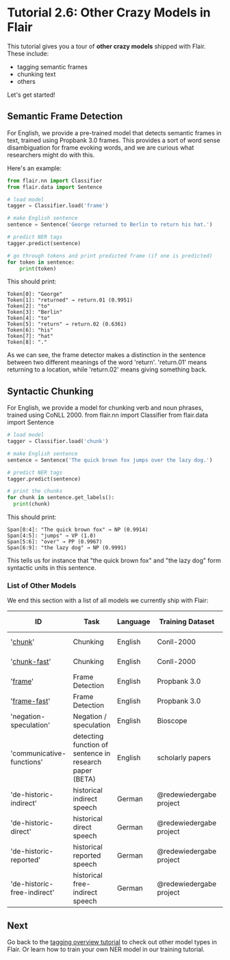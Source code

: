 # Tutorial 2.6: Other Crazy Models in Flair

This tutorial gives you a tour of **other crazy models** shipped with Flair. These include:
* tagging semantic frames  
* chunking text
* others

Let's get started! 

## Semantic Frame Detection

For English, we provide a pre-trained model that detects semantic frames in text, trained using Propbank 3.0 frames.
This provides a sort of word sense disambiguation for frame evoking words, and we are curious what researchers might
do with this.

Here's an example:

```python
from flair.nn import Classifier
from flair.data import Sentence

# load model
tagger = Classifier.load('frame')

# make English sentence
sentence = Sentence('George returned to Berlin to return his hat.')

# predict NER tags
tagger.predict(sentence)

# go through tokens and print predicted frame (if one is predicted)
for token in sentence:
    print(token)
```
This should print:

```console
Token[0]: "George"
Token[1]: "returned" → return.01 (0.9951)
Token[2]: "to"
Token[3]: "Berlin"
Token[4]: "to"
Token[5]: "return" → return.02 (0.6361)
Token[6]: "his"
Token[7]: "hat"
Token[8]: "."
```

As we can see, the frame detector makes a distinction in the sentence between two different meanings of the word 'return'. 'return.01' means returning to a location, while 'return.02' means giving something back.

## Syntactic Chunking

For English, we provide a model for chunking verb and noun phrases, trained using CoNLL 2000. 
from flair.nn import Classifier
from flair.data import Sentence

```python
# load model
tagger = Classifier.load('chunk')

# make English sentence
sentence = Sentence('The quick brown fox jumps over the lazy dog.')

# predict NER tags
tagger.predict(sentence)

# print the chunks
for chunk in sentence.get_labels():
  print(chunk)
```

This should print:

```console
Span[0:4]: "The quick brown fox" → NP (0.9914)
Span[4:5]: "jumps" → VP (1.0)
Span[5:6]: "over" → PP (0.9967)
Span[6:9]: "the lazy dog" → NP (0.9991)
```
This tells us for instance that "the quick brown fox" and "the lazy dog" form syntactic units in this sentence.

### List of Other Models

We end this section with a list of all models we currently ship with Flair:

| ID | Task | Language | Training Dataset | Accuracy | Contributor / Notes |
| -------------    | ------------- |------------- |------------- | ------------- | ------------- |
| '[chunk](https://huggingface.co/flair/chunk-english)' |  Chunking   |  English | Conll-2000     |  **96.47** (F1) |
| '[chunk-fast](https://huggingface.co/flair/chunk-english-fast)' |   Chunking   |  English | Conll-2000     |  **96.22** (F1) |(fast model)
| '[frame](https://huggingface.co/flair/frame-english)'  |   Frame Detection |  English | Propbank 3.0     |  **97.54** (F1) |
| '[frame-fast](https://huggingface.co/flair/frame-english-fast)'  |  Frame Detection |  English | Propbank 3.0     |  **97.31** (F1) | (fast model)
| 'negation-speculation'  | Negation / speculation |English |  Bioscope | **80.2** (F1) |
| 'communicative-functions' |  detecting function of sentence in research paper (BETA) |  English| scholarly papers |  |
| 'de-historic-indirect' | historical indirect speech | German | @redewiedergabe project |  **87.94** (F1) | [redewiedergabe](https://github.com/redewiedergabe/tagger) | |
| 'de-historic-direct' | historical direct speech |  German | @redewiedergabe project |  **87.94** (F1) | [redewiedergabe](https://github.com/redewiedergabe/tagger) | |
| 'de-historic-reported' | historical reported speech | German |  @redewiedergabe project |  **87.94** (F1) | [redewiedergabe](https://github.com/redewiedergabe/tagger) | |
| 'de-historic-free-indirect' | historical free-indirect speech | German | @redewiedergabe project |  **87.94** (F1) | [redewiedergabe](https://github.com/redewiedergabe/tagger) | |


## Next

Go back to the [tagging overview tutorial](/resources/docs/TUTORIAL_TAGGING_OVERVIEW.md) to check out other model types in Flair. Or learn how to train your own NER model in our training tutorial.
